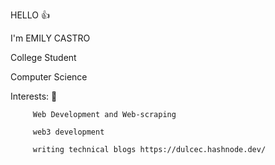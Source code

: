 HELLO 👍

I'm EMILY CASTRO

College Student

Computer Science 

Interests: 🌱

         
         Web Development and Web-scraping 
         
         web3 development 
         
         writing technical blogs https://dulcec.hashnode.dev/
         
         
